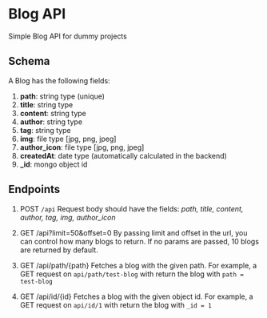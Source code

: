 # Blog API

Simple Blog API for dummy projects

## Schema

A Blog has the following fields:

1. **path**: string type (unique)
2. **title**: string type
3. **content**: string type
4. **author**: string type
5. **tag**: string type
6. **img**: file type [jpg, png, jpeg]
7. **author_icon**: file type [jpg, png, jpeg]
8. **createdAt**: date type (automatically calculated in the backend)
9. **_id**: mongo object id


## Endpoints

1. POST `/api`
Request body should have the fields: _path, title, content, author, tag, img, author_icon_

2. GET /api?limit=50&offset=0
By passing limit and offset in the url, you can control how many blogs to return. If no params are passed, 10 blogs are returned by default.

3. GET /api/path/{path}
Fetches a blog with the given path. For example, a GET request on `api/path/test-blog` with return the blog with `path = test-blog`

4. GET /api/id/{id}
Fetches a blog with the given object id. For example, a GET request on `api/id/1` with return the blog with `_id = 1`
